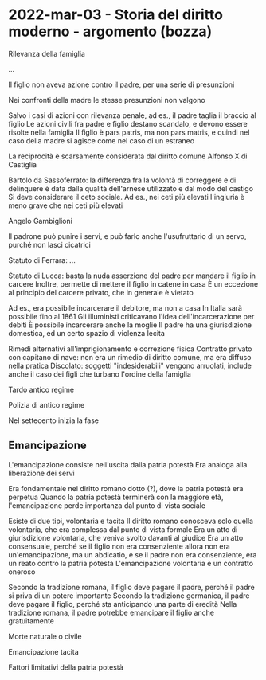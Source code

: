 <!-- vim: set spell spelllang=it : -->

<!-- inizio: 0 -->

# 2022-mar-03 - Storia del diritto moderno - argomento (bozza)

Rilevanza della famiglia

...

Il figlio non aveva azione contro il padre, per una serie di presunzioni

Nei confronti della madre le stesse presunzioni non valgono 

Salvo i casi di azioni con rilevanza penale, ad es., il padre taglia il braccio al figlio
Le azioni civili fra padre e figlio destano scandalo, e devono essere risolte nella famiglia
Il figlio è pars patris, ma non pars matris, e quindi nel caso della madre si agisce come nel caso di un estraneo

La reciprocità è scarsamente considerata dal diritto comune
Alfonso X di Castiglia

Bartolo da Sassoferrato: la differenza fra la volontà di correggere e di delinquere è data dalla qualità dell'arnese utilizzato e dal modo del castigo
Si deve considerare il ceto sociale. Ad es., nei ceti più elevati l'ingiuria è meno grave che nei ceti più elevati

Angelo Gambiglioni

Il padrone può punire i servi, e può farlo anche l'usufruttario di un servo, purché non lasci cicatrici

Statuto di Ferrara: ...

Statuto di Lucca: basta la nuda asserzione del padre per mandare il figlio in carcere
Inoltre, permette di mettere il figlio in catene in casa
È un eccezione al principio del carcere privato, che in generale è vietato

Ad es., era possibile incarcerare il debitore, ma non a casa
In Italia sarà possibile fino al 1861
Gli illuministi criticavano l'idea dell'incarcerazione per debiti
È possibile incarcerare anche la moglie
Il padre ha una giurisdizione domestica, ed un certo spazio di violenza lecita

Rimedi alternativi all'imprigionamento e correzione fisica
Contratto privato con capitano di nave: non era un rimedio di diritto comune, ma era diffuso nella pratica
Discolato: soggetti "indesiderabili" vengono arruolati, include anche il caso dei figli che turbano l'ordine della famiglia

Tardo antico regime

Polizia di antico regime

Nel settecento inizia la fase 

## Emancipazione

L'emancipazione consiste nell'uscita dalla patria potestà
Era analoga alla liberazione dei servi

Era fondamentale nel diritto romano dotto (?), dove la patria potestà era perpetua
Quando la patria potestà terminerà con la maggiore età, l'emancipazione perde importanza dal punto di vista sociale

Esiste di due tipi, volontaria e tacita
Il diritto romano conosceva solo quella volontaria, che era complessa dal punto di vista formale
Era un atto di giurisdizione volontaria, che veniva svolto davanti al giudice
Era un atto consensuale, perché se il figlio non era consenziente allora non era un'emancipazione, ma un abdicatio, e se il padre non era consenziente, era un reato contro la patria potestà
L'emancipazione volontaria è un contratto oneroso

Secondo la tradizione romana, il figlio deve pagare il padre, perché il padre si priva di un potere importante
Secondo la tradizione germanica, il padre deve pagare il figlio, perché sta anticipando una parte di eredità
Nella tradizione romana, il padre potrebbe emancipare il figlio anche gratuitamente

Morte naturale o civile

Emancipazione tacita

Fattori limitativi della patria potestà

